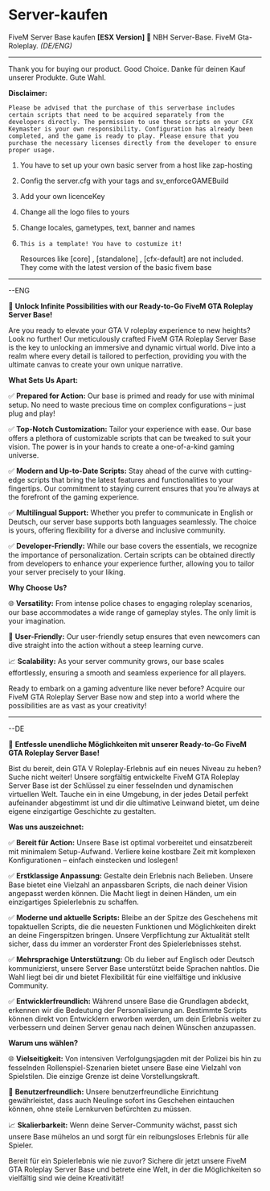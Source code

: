 # Server-kaufen
FiveM Server Base kaufen
**[ESX Version] 🚀**
NBH Server-Base. FiveM Gta-Roleplay. *(DE/ENG)*

**************************************************

Thank you for buying our product. Good Choice.
Danke für deinen Kauf unserer Produkte. Gute Wahl.

**Disclaimer:**

``Please be advised that the purchase of this serverbase includes certain scripts that need to be acquired separately from the developers directly. The permission to use these scripts on your CFX Keymaster is your own responsibility. Configuration has already been completed, and the game is ready to play. Please ensure that you purchase the necessary licenses directly from the developer to ensure proper usage.``

1. You have to set up your own basic server from a host like zap-hosting 
2. Config the server.cfg with your tags and sv_enforceGAMEBuild
3. Add your own licenceKey 
4. Change all the logo files to yours
5. Change locales, gametypes, text, banner and names 
6. ``This is a template! You have to costumize it!``
  
   Resources like [core] , [standalone] , [cfx-default] are not included. 
   They come with the latest version of the basic fivem base

**************************************************

--ENG


🚀 **Unlock Infinite Possibilities with our Ready-to-Go FiveM GTA Roleplay Server Base!**

Are you ready to elevate your GTA V roleplay experience to new heights? Look no further! Our meticulously crafted FiveM GTA Roleplay Server Base is the key to unlocking an immersive and dynamic virtual world. Dive into a realm where every detail is tailored to perfection, providing you with the ultimate canvas to create your own unique narrative.

**What Sets Us Apart:**

✅ **Prepared for Action:** Our base is primed and ready for use with minimal setup. No need to waste precious time on complex configurations – just plug and play!

✅ **Top-Notch Customization:** Tailor your experience with ease. Our base offers a plethora of customizable scripts that can be tweaked to suit your vision. The power is in your hands to create a one-of-a-kind gaming universe.

✅ **Modern and Up-to-Date Scripts:** Stay ahead of the curve with cutting-edge scripts that bring the latest features and functionalities to your fingertips. Our commitment to staying current ensures that you're always at the forefront of the gaming experience.

✅ **Multilingual Support:** Whether you prefer to communicate in English or Deutsch, our server base supports both languages seamlessly. The choice is yours, offering flexibility for a diverse and inclusive community.

✅ **Developer-Friendly:** While our base covers the essentials, we recognize the importance of personalization. Certain scripts can be obtained directly from developers to enhance your experience further, allowing you to tailor your server precisely to your liking.

**Why Choose Us?**

🌐 **Versatility:** From intense police chases to engaging roleplay scenarios, our base accommodates a wide range of gameplay styles. The only limit is your imagination.

🔧 **User-Friendly:** Our user-friendly setup ensures that even newcomers can dive straight into the action without a steep learning curve.

📈 **Scalability:** As your server community grows, our base scales effortlessly, ensuring a smooth and seamless experience for all players.

Ready to embark on a gaming adventure like never before? Acquire our FiveM GTA Roleplay Server Base now and step into a world where the possibilities are as vast as your creativity!



**************************************************

--DE 


🚀 **Entfessle unendliche Möglichkeiten mit unserer Ready-to-Go FiveM GTA Roleplay Server Base!**

Bist du bereit, dein GTA V Roleplay-Erlebnis auf ein neues Niveau zu heben? Suche nicht weiter! Unsere sorgfältig entwickelte FiveM GTA Roleplay Server Base ist der Schlüssel zu einer fesselnden und dynamischen virtuellen Welt. Tauche ein in eine Umgebung, in der jedes Detail perfekt aufeinander abgestimmt ist und dir die ultimative Leinwand bietet, um deine eigene einzigartige Geschichte zu gestalten.

**Was uns auszeichnet:**

✅ **Bereit für Action:** Unsere Base ist optimal vorbereitet und einsatzbereit mit minimalem Setup-Aufwand. Verliere keine kostbare Zeit mit komplexen Konfigurationen – einfach einstecken und loslegen!

✅ **Erstklassige Anpassung:** Gestalte dein Erlebnis nach Belieben. Unsere Base bietet eine Vielzahl an anpassbaren Scripts, die nach deiner Vision angepasst werden können. Die Macht liegt in deinen Händen, um ein einzigartiges Spielerlebnis zu schaffen.

✅ **Moderne und aktuelle Scripts:** Bleibe an der Spitze des Geschehens mit topaktuellen Scripts, die die neuesten Funktionen und Möglichkeiten direkt an deine Fingerspitzen bringen. Unsere Verpflichtung zur Aktualität stellt sicher, dass du immer an vorderster Front des Spielerlebnisses stehst.

✅ **Mehrsprachige Unterstützung:** Ob du lieber auf Englisch oder Deutsch kommunizierst, unsere Server Base unterstützt beide Sprachen nahtlos. Die Wahl liegt bei dir und bietet Flexibilität für eine vielfältige und inklusive Community.

✅ **Entwicklerfreundlich:** Während unsere Base die Grundlagen abdeckt, erkennen wir die Bedeutung der Personalisierung an. Bestimmte Scripts können direkt von Entwicklern erworben werden, um dein Erlebnis weiter zu verbessern und deinen Server genau nach deinen Wünschen anzupassen.

**Warum uns wählen?**

🌐 **Vielseitigkeit:** Von intensiven Verfolgungsjagden mit der Polizei bis hin zu fesselnden Rollenspiel-Szenarien bietet unsere Base eine Vielzahl von Spielstilen. Die einzige Grenze ist deine Vorstellungskraft.

🔧 **Benutzerfreundlich:** Unsere benutzerfreundliche Einrichtung gewährleistet, dass auch Neulinge sofort ins Geschehen eintauchen können, ohne steile Lernkurven befürchten zu müssen.

📈 **Skalierbarkeit:** Wenn deine Server-Community wächst, passt sich unsere Base mühelos an und sorgt für ein reibungsloses Erlebnis für alle Spieler.

Bereit für ein Spielerlebnis wie nie zuvor? Sichere dir jetzt unsere FiveM GTA Roleplay Server Base und betrete eine Welt, in der die Möglichkeiten so vielfältig sind wie deine Kreativität!

